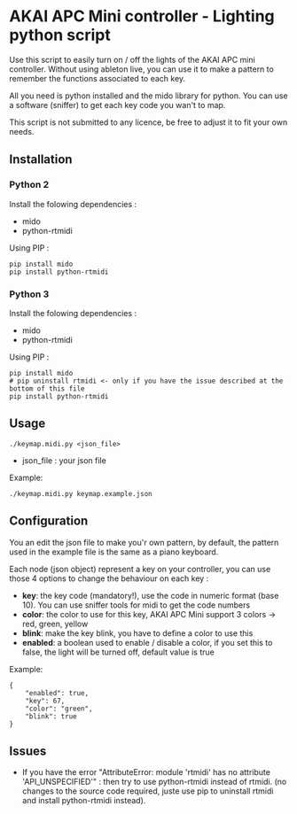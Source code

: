 # AKAI APC Mini controller - Lighting python script

Use this script to easily turn on / off the lights of the AKAI APC mini controller. Without using ableton live, you can use it to make a pattern to remember the functions associated to each key.

All you need is python installed and the mido library for python.
You can use a software (sniffer) to get each key code you wan't to map.

This script is not submitted to any licence, be free to adjust it to fit your own needs.

## Installation
### Python 2
Install the folowing dependencies :
- mido
- python-rtmidi

Using PIP :
```
pip install mido
pip install python-rtmidi
```

### Python 3
Install the folowing dependencies :
- mido
- python-rtmidi

Using PIP :
```
pip install mido
# pip uninstall rtmidi <- only if you have the issue described at the bottom of this file
pip install python-rtmidi
```

## Usage
```
./keymap.midi.py <json_file>
```

- json_file : your json file

Example:
```
./keymap.midi.py keymap.example.json
```

## Configuration
You an edit the json file to make you'r own pattern, by default, the pattern used in the example file is the same as a piano keyboard.

Each node (json object) represent a key on your controller, you can use those 4 options to change the behaviour on each key :

- **key**:		the key code (mandatory!), use the code in numeric format (base 10). You can use sniffer tools for midi to get the code numbers
- **color**:		the color to use for this key, AKAI APC Mini support 3 colors -> red, green, yellow
- **blink**:		make the key blink, you have to define a color to use this
- **enabled**:	a boolean used to enable / disable a color, if you set this to false, the light will be turned off, default value is true

Example:
```
{
    "enabled": true,
    "key": 67,
    "color": "green",
    "blink": true
}
```

## Issues
- If you have the error "AttributeError: module 'rtmidi' has no attribute 'API_UNSPECIFIED'" : then try to use python-rtmidi instead of rtmidi. (no changes to the source code required, juste use pip to uninstall rtmidi and install python-rtmidi instead).

